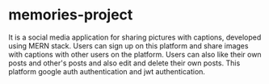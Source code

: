 # memories-project
It is a social media application for sharing pictures with captions, developed using MERN stack.
Users can sign up on this platform and share images with captions with other users on the platform.
Users can also like their own posts and other's posts and also edit and delete their own posts.
This platform google auth authentication and jwt authentication.
